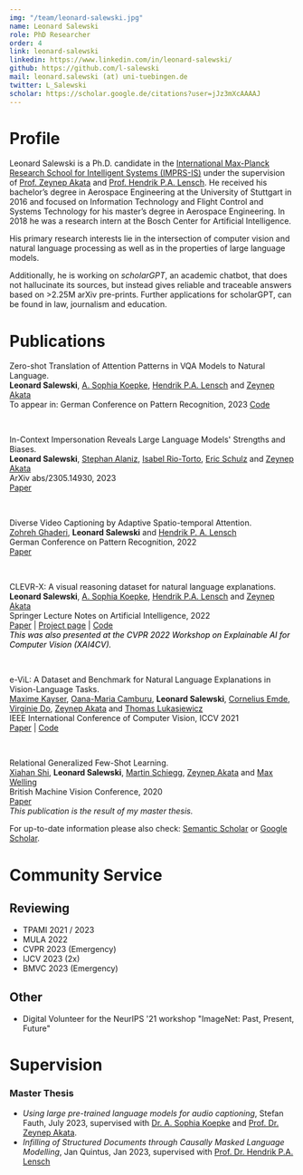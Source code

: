 ```yaml
---
img: "/team/leonard-salewski.jpg"
name: Leonard Salewski
role: PhD Researcher
order: 4
link: leonard-salewski
linkedin: https://www.linkedin.com/in/leonard-salewski/
github: https://github.com/l-salewski
mail: leonard.salewski (at) uni-tuebingen.de
twitter: L_Salewski
scholar: https://scholar.google.de/citations?user=jJz3mXcAAAAJ
---
```


# Profile
Leonard Salewski is a Ph.D. candidate in the [International Max-Planck Research School for Intelligent Systems (IMPRS-IS)](https://imprs.is.mpg.de/) under the supervision of [Prof. Zeynep Akata](https://www.eml-unitue.de/people/zeynep-akata) and [Prof. Hendrik P.A. Lensch](https://uni-tuebingen.de/fakultaeten/mathematisch-naturwissenschaftliche-fakultaet/fachbereiche/informatik/lehrstuehle/computergrafik/lehrstuhl/mitarbeiter/prof-dr-ing-hendrik-lensch/). He received his bachelor’s degree in Aerospace Engineering at the University of Stuttgart in 2016 and focused on Information Technology and Flight Control and Systems Technology for his master’s degree in Aerospace Engineering. In 2018 he was a research intern at the Bosch Center for Artificial Intelligence.

His primary research interests lie in the intersection of computer vision and natural language processing as well as in the properties of large language models.

Additionally, he is working on *scholarGPT*, an academic chatbot, that does not hallucinate its sources, but instead gives reliable and traceable answers based on >2.25M arXiv pre-prints. Further applications for scholarGPT, can be found in law, journalism and education.

# Publications

Zero-shot Translation of Attention Patterns in VQA Models to Natural Language.\
**Leonard Salewski**, [A. Sophia Koepke](https://akoepke.github.io/), [Hendrik P.A. Lensch](https://uni-tuebingen.de/fakultaeten/mathematisch-naturwissenschaftliche-fakultaet/fachbereiche/informatik/lehrstuehle/computergrafik/lehrstuhl/mitarbeiter/prof-dr-ing-hendrik-lensch/) and [Zeynep Akata](https://www.eml-unitue.de/people/zeynep-akata)\
To appear in: German Conference on Pattern Recognition, 2023
[Code](https://github.com/ExplainableML/ZS-A2T)

&nbsp;

In-Context Impersonation Reveals Large Language Models' Strengths and Biases.\
**Leonard Salewski**, [Stephan Alaniz](https://www.eml-unitue.de/people/stephan-alaniz), [Isabel Rio-Torto](https://www.eml-unitue.de/people/isabel-rio-torto), [Eric Schulz](https://www.kyb.tuebingen.mpg.de/person/103915/2537) and [Zeynep Akata](https://www.eml-unitue.de/people/zeynep-akata)\
ArXiv abs/2305.14930, 2023\
[Paper](https://arxiv.org/pdf/2305.14930.pdf)

&nbsp;

Diverse Video Captioning by Adaptive Spatio-temporal Attention.\
[Zohreh Ghaderi](https://uni-tuebingen.de/fakultaeten/mathematisch-naturwissenschaftliche-fakultaet/fachbereiche/informatik/lehrstuehle/computergrafik/lehrstuhl/mitarbeiter/zohreh-ghaderi/), **Leonard Salewski** and [Hendrik P. A. Lensch](https://uni-tuebingen.de/fakultaeten/mathematisch-naturwissenschaftliche-fakultaet/fachbereiche/informatik/lehrstuehle/computergrafik/lehrstuhl/mitarbeiter/prof-dr-ing-hendrik-lensch/)\
German Conference on Pattern Recognition, 2022\
[Paper](https://arxiv.org/pdf/2208.09266.pdf)

&nbsp;

CLEVR-X: A visual reasoning dataset for natural language explanations.\
**Leonard Salewski**, [A. Sophia Koepke](https://akoepke.github.io/), [Hendrik P.A. Lensch](https://uni-tuebingen.de/fakultaeten/mathematisch-naturwissenschaftliche-fakultaet/fachbereiche/informatik/lehrstuehle/computergrafik/lehrstuhl/mitarbeiter/prof-dr-ing-hendrik-lensch/) and [Zeynep Akata](https://www.eml-unitue.de/people/zeynep-akata)\
Springer Lecture Notes on Artificial Intelligence, 2022\
[Paper](https://arxiv.org/pdf/2204.02380.pdf) | [Project page](https://explainableml.github.io/CLEVR-X/) | [Code](https://github.com/ExplainableML/CLEVR-X)\
<span style="color:black; font-style:italic">This was also presented at the CVPR 2022 Workshop on Explainable AI for Computer Vision (XAI4CV).</span>

&nbsp;

e-ViL: A Dataset and Benchmark for Natural Language Explanations in Vision-Language Tasks.\
[Maxime Kayser](https://www.bdi.ox.ac.uk/Team/maxime-kayser), [Oana-Maria Camburu](https://www.cs.ox.ac.uk/people/oana-maria.camburu/), **Leonard Salewski**, [Cornelius Emde](https://www.bdi.ox.ac.uk/Team/cornelius-emde), [Virginie Do](https://virginie-do.github.io/), [Zeynep Akata](https://www.eml-unitue.de/people/zeynep-akata) and [Thomas Lukasiewicz](https://www.cs.ox.ac.uk/people/thomas.lukasiewicz/)\
IEEE International Conference of Computer Vision, ICCV 2021\
[Paper](https://arxiv.org/pdf/2105.03761.pdf) | [Code](https://github.com/maximek3/e-ViL)

&nbsp;

Relational Generalized Few-Shot Learning.\
[Xiahan Shi](https://ivi.fnwi.uva.nl/uvaboschdeltalab/team-details/xiahan-shi/), **Leonard Salewski**, [Martin Schiegg](https://www.bosch-ai.com/about-us/our-people/martin-schiegg/), [Zeynep Akata](https://www.eml-unitue.de/people/zeynep-akata) and [Max Welling](https://staff.fnwi.uva.nl/m.welling/)\
British Machine Vision Conference, 2020\
[Paper](https://arxiv.org/pdf/1907.09557.pdf)\
*This publication is the result of my master thesis.*

For up-to-date information please also check: [Semantic Scholar](https://www.semanticscholar.org/author/Leonard-Salewski/151097297) or [Google Scholar](https://scholar.google.de/citations?user=jJz3mXcAAAAJ).

# Community Service

## Reviewing

- TPAMI 2021 / 2023
- MULA 2022
- CVPR 2023 (Emergency)
- IJCV 2023 (2x)
- BMVC 2023 (Emergency)

## Other

- Digital Volunteer for the NeurIPS '21 workshop "ImageNet: Past, Present, Future"

# Supervision

### Master Thesis

- _Using large pre-trained language models for audio captioning_, Stefan Fauth, July 2023, supervised with [Dr. A. Sophia Koepke](https://akoepke.github.io/) and [Prof. Dr. Zeynep Akata](https://www.eml-unitue.de/people/zeynep-akata).
- _Infilling of Structured Documents through Causally Masked Language Modelling_, Jan Quintus, Jan 2023, supervised with [Prof. Dr. Hendrik P.A. Lensch](https://uni-tuebingen.de/fakultaeten/mathematisch-naturwissenschaftliche-fakultaet/fachbereiche/informatik/lehrstuehle/computergrafik/lehrstuhl/mitarbeiter/prof-dr-ing-hendrik-lensch/)
